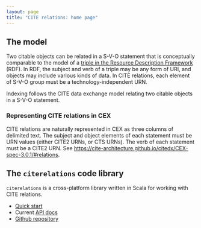 ```yaml
---
layout: page
title: "CITE relations: home page"
---
```



## The model

Two citable objects can be related in a S-V-O statement that is conceptually comparable to the model of a [triple in the Resource Description Framework](https://www.w3.org/TR/rdf-concepts/) (RDF).  In RDF, the subject and verb of a triple may be any form of URI, and objects may include various kinds of data. In CITE relations, each element of S-V-O group must be a technology-independent URN.



Indexing follows the CITE data exchange model relating two citable objects in a S-V-O statement.


### Representing CITE relations in CEX

CITE relations are naturally represented in CEX as three columns of delimited text.   The subject and object elements of each statement must be URN values (either CITE2 URNs, or CTS URNs). The verb of each statement must be a CITE2 URN. See <https://cite-architecture.github.io/citedx/CEX-spec-3.0.1/#relations>.

## The `citerelations` code library


`citerelations` is a cross-platform library written in Scala for working with CITE relations.

-   [Quick start](quick)
-   Current [API docs](api/edu/holycross/shot/citerelation/index.html)
-   [Github repository](https://github.com/cite-architecture/citerelation)
